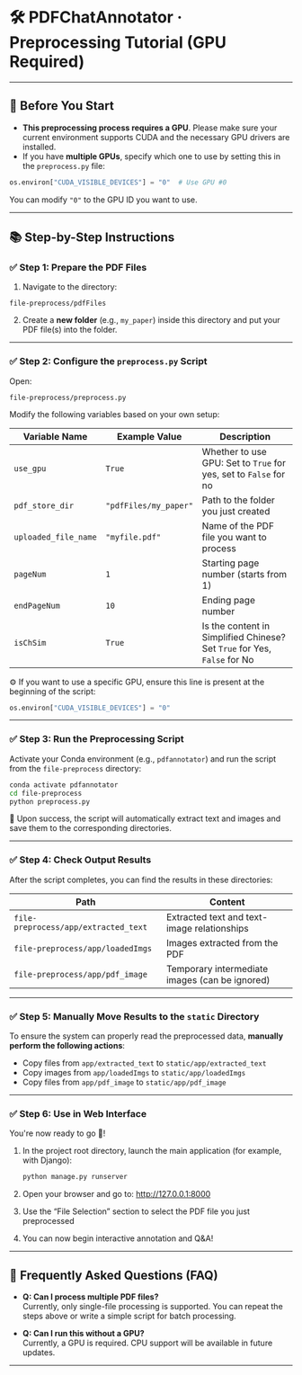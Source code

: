 # 🛠️ PDFChatAnnotator · Preprocessing Tutorial (GPU Required)

---

## 📌 Before You Start

- **This preprocessing process requires a GPU**. Please make sure your current environment supports CUDA and the necessary GPU drivers are installed.
- If you have **multiple GPUs**, specify which one to use by setting this in the `preprocess.py` file:

```python
os.environ["CUDA_VISIBLE_DEVICES"] = "0"  # Use GPU #0
```

You can modify `"0"` to the GPU ID you want to use.

---

## 📚 Step-by-Step Instructions

### ✅ Step 1: Prepare the PDF Files

1. Navigate to the directory:

```
file-preprocess/pdfFiles
```

2. Create a **new folder** (e.g., `my_paper`) inside this directory and put your PDF file(s) into the folder.

---

### ✅ Step 2: Configure the `preprocess.py` Script

Open:

```
file-preprocess/preprocess.py
```

Modify the following variables based on your own setup:

| Variable Name        | Example Value         | Description                                                              |
| -------------------- | --------------------- | ------------------------------------------------------------------------ |
| `use_gpu`            | `True`                | Whether to use GPU: Set to `True` for yes, set to `False` for no         |
| `pdf_store_dir`      | `"pdfFiles/my_paper"` | Path to the folder you just created                                      |
| `uploaded_file_name` | `"myfile.pdf"`        | Name of the PDF file you want to process                                 |
| `pageNum`            | `1`                   | Starting page number (starts from 1)                                     |
| `endPageNum`         | `10`                  | Ending page number                                                       |
| `isChSim`            | `True`                | Is the content in Simplified Chinese? Set `True` for Yes, `False` for No |

⚙️ If you want to use a specific GPU, ensure this line is present at the beginning of the script:

```python
os.environ["CUDA_VISIBLE_DEVICES"] = "0"
```

---

### ✅ Step 3: Run the Preprocessing Script

Activate your Conda environment (e.g., `pdfannotator`) and run the script from the `file-preprocess` directory:

```bash
conda activate pdfannotator
cd file-preprocess
python preprocess.py
```

📌 Upon success, the script will automatically extract text and images and save them to the corresponding directories.

---

### ✅ Step 4: Check Output Results

After the script completes, you can find the results in these directories:

| Path                                 | Content                                        |
| ------------------------------------ | ---------------------------------------------- |
| `file-preprocess/app/extracted_text` | Extracted text and text-image relationships    |
| `file-preprocess/app/loadedImgs`     | Images extracted from the PDF                  |
| `file-preprocess/app/pdf_image`      | Temporary intermediate images (can be ignored) |

---

### ✅ Step 5: Manually Move Results to the `static` Directory

To ensure the system can properly read the preprocessed data, **manually perform the following actions**:

- Copy files from `app/extracted_text` to `static/app/extracted_text`
- Copy images from `app/loadedImgs` to `static/app/loadedImgs`
- Copy files from `app/pdf_image` to `static/app/pdf_image`

---

### ✅ Step 6: Use in Web Interface

You're now ready to go 🎉!

1. In the project root directory, launch the main application (for example, with Django):

   ```bash
   python manage.py runserver
   ```

2. Open your browser and go to: http://127.0.0.1:8000
3. Use the “File Selection” section to select the PDF file you just preprocessed
4. You can now begin interactive annotation and Q&A!

---

## 📝 Frequently Asked Questions (FAQ)

- **Q: Can I process multiple PDF files?**  
  Currently, only single-file processing is supported. You can repeat the steps above or write a simple script for batch processing.

- **Q: Can I run this without a GPU?**  
  Currently, a GPU is required. CPU support will be available in future updates.

---
